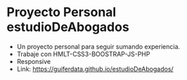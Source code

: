 # Proyecto Personal estudioDeAbogados
- Un proyecto personal para seguir sumando experiencia.
- Trabaje con HMLT-CSS3-BOOSTRAP-JS-PHP
- Responsive
- Link: https://guiferdata.github.io/estudioDeAbogados/
